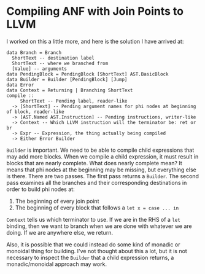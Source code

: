 # Compiling ANF with Join Points to LLVM

I worked on this a little more, and here is the solution I have arrived at:

    data Branch = Branch
      ShortText -- destination label
      ShortText -- where we branched from
      [Value] -- arguments
    data PendingBlock = PendingBlock [ShortText] AST.BasicBlock
    data Builder = Builder [PendingBlock] [Jump]
    data Error
    data Context = Returning | Branching ShortText
    compile ::
         ShortText -- Pending label, reader-like
      -> [ShortText] -- Pending argument names for phi nodes at beginning of block, reader-like
      -> [AST.Named AST.Instruction] -- Pending instructions, writer-like
      -> Context -- Which LLVM instruction will the terminator be: ret or br
      -> Expr -- Expression, the thing actually being compiled
      -> Either Error Builder

`Builder` is important. We need to be able to compile child expressions
that may add more blocks. When we compile a child expression, it must
result in blocks that are nearly complete. What does nearly complete
mean? It means that phi nodes at the beginning may be missing, but
everything else is there. There are two passes. The first pass returns
a `Builder`. The second pass examines all the branches and their
corresponding destinations in order to build phi nodes at:

1. The beginning of every join point
2. The beginning of every block that follows a `let x = case ... in`

`Context` tells us which terminator to use. If we are in the RHS of
a `let` binding, then we want to branch when we are done with whatever
we are doing. If we are anywhere else, we return.

Also, it is possible that we could instead do some kind of monadic
or monoidal thing for building. I've not thought about this a lot,
but it is not necessary to inspect the `Builder` that a child
expression returns, a monadic/monoidal approach may work.
